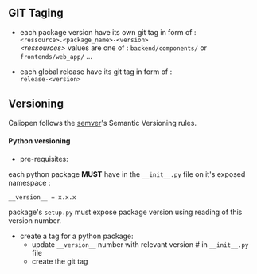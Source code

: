 ## GIT Taging

- each package version have its own git tag in form of :  
`<ressource>.<package_name>-<version>`  
*\<ressources\>* values are one of :  `backend/components/` or `frontends/web_app/` …

- each global release have its git tag in form of :  
    `release-<version>`

## Versioning
Caliopen follows the [semver](http://semver.org/)'s Semantic Versioning rules.

#### Python versioning

- pre-requisites:

each python package **MUST** have in the `__init__.py` file on it's exposed namespace :
    
```
__version__ = x.x.x
```

package's `setup.py` must expose package version using reading of this version number.

- create a tag for a python package:  
    - update `__version__` number with relevant version # in `__init__.py` file
    - create the git tag
